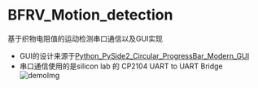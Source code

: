 # BFRV_Motion_detection
基于织物电阻值的运动检测串口通信以及GUI实现
* GUI的设计来源于[Python_PySide2_Circular_ProgressBar_Modern_GUI](https://github.com/Wanderson-Magalhaes/Python_PySide2_Circular_ProgressBar_Modern_GUI)
* 串口通信使用的是silicon lab 的 CP2104 UART to UART Bridge
![demoImg](https://github.com/parsifal486/BFRV_Motion_detection/assets/94422432/81815696-be88-458c-ae82-785ec6e6a876)
